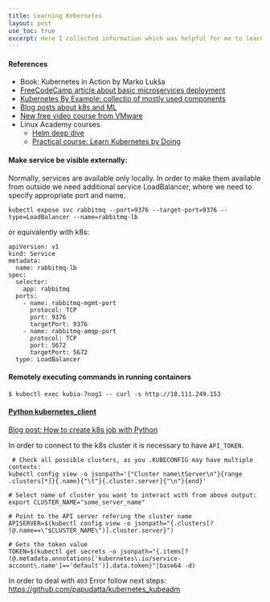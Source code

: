 ```yaml
---
title: Learning Kebernetes 
layout: post
use_toc: true
excerpt: Here I collected information which was helpful for me to learn about k8s
---
```


#### References
  * Book: Kubernetes in Action by Marko Lukša
  * [FreeCodeCamp article about basic microservices deployment](https://www.freecodecamp.org/news/learn-kubernetes-in-under-3-hours-a-detailed-guide-to-orchestrating-containers-114ff420e882/)
  * [Kubernetes By Example: collectio of mostly used components](http://kubernetesbyexample.com/)
  * [Blog posts about k8s and ML](https://mlinproduction.com/k8s-pods/)
  * [New free video course from VMware](https://kubernetes.academy/)
  * Linux Academy courses
      - [Helm deep dive](https://linuxacademy.com/course/helm-deep-dive-part-1/)
      - [Practical course: Learn Kubernetes by Doing](https://linuxacademy.com/course/learn-kubernetes-by-doing/)
   

#### Make service be visible externally: 
Normally, services are available only locally. In order to make them available from outside we need additional service LoadBalancer, where we need to specify appropriate port and name.   
``` 
kubectl expose svc rabbitmq --port=9376 --target-port=9376 --type=LoadBalancer --name=rabbitmq-lb
```
or equivalently with k8s:
```
apiVersion: v1
kind: Service
metadata:
  name: rabbitmq-lb
spec:
  selector:
    app: rabbitmq
  ports:
    - name: rabbitmq-mgmt-port
      protocol: TCP
      port: 9376
      targetPort: 9376
    - name: rabbitmq-amqp-port
      protocol: TCP
      port: 5672
      targetPort: 5672
  type: LoadBalancer
  ```

  #### Remotely executing commands in running containers
  ```$ kubectl exec kubia-7nog1 -- curl -s http://10.111.249.153```
  
  #### [Python kubernetes_client](https://github.com/kubernetes-client/python/tree/master/kubernetes)
  
 [Blog post: How to create k8s job with Python](https://blog.pythian.com/how-to-create-kubernetes-jobs-with-python/)
 
 In order to connect to the k8s cluster it is necessary to have `API_TOKEN`. 
 
 ```
  # Check all possible clusters, as you .KUBECONFIG may have multiple contexts:
kubectl config view -o jsonpath='{"Cluster name\tServer\n"}{range .clusters[*]}{.name}{"\t"}{.cluster.server}{"\n"}{end}'
 
# Select name of cluster you want to interact with from above output:
export CLUSTER_NAME="some_server_name"
 
# Point to the API server refering the cluster name
APISERVER=$(kubectl config view -o jsonpath="{.clusters[?(@.name==\"$CLUSTER_NAME\")].cluster.server}")
 
# Gets the token value
TOKEN=$(kubectl get secrets -o jsonpath="{.items[?(@.metadata.annotations['kubernetes\.io/service-account\.name']=='default')].data.token}"|base64 -d)
```
In order to deal with `403` Error follow next steps:
https://github.com/papudatta/kubernetes_kubeadm
